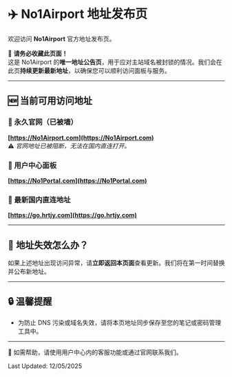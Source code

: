 # ✈️ No1Airport 地址发布页

欢迎访问 **No1Airport** 官方地址发布页。

📌 **请务必收藏此页面！**  
这是 No1Airport 的**唯一地址公告页**，用于应对主站域名被封锁的情况。我们会在此页**持续更新最新地址**，以确保您可以顺利访问面板与服务。

---

## 🆕 当前可用访问地址

### 🔗 永久官网（已被墙）  
**[https://No1Airport.com](https://No1Airport.com)**  
⚠️ *官网地址已被阻断，无法在国内直连打开。*

### 🔐 用户中心面板  
**[https://No1Portal.com](https://No1Portal.com)**  

### 📄 最新国内直连地址  
**[https://go.hrtjy.com](https://go.hrtjy.com)**

---

## 🔄 地址失效怎么办？

如果上述地址出现访问异常，请**立即返回本页面**查看更新。我们将在第一时间替换并公布新地址。

---

## 🔒 温馨提醒

- 为防止 DNS 污染或域名失效，请将本页地址同步保存至您的笔记或密码管理工具中。

---

📮 如需帮助，请使用用户中心内的客服功能或通过官网联系我们。

Last Updated: 12/05/2025

